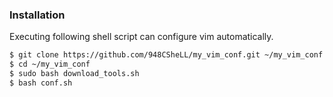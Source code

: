 ### Installation

Executing following shell script can configure vim automatically.

```bash
$ git clone https://github.com/948CSheLL/my_vim_conf.git ~/my_vim_conf
$ cd ~/my_vim_conf
$ sudo bash download_tools.sh
$ bash conf.sh
```
